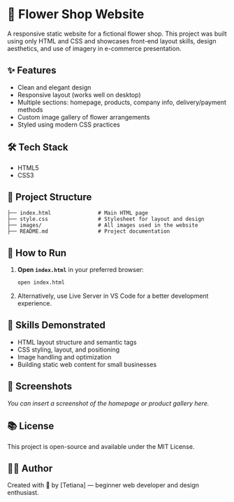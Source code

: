 # 🌸 Flower Shop Website

A responsive static website for a fictional flower shop. This project was built using only HTML and CSS and showcases front-end layout skills, design aesthetics, and use of imagery in e-commerce presentation.

## ✨ Features

- Clean and elegant design
- Responsive layout (works well on desktop)
- Multiple sections: homepage, products, company info, delivery/payment methods
- Custom image gallery of flower arrangements
- Styled using modern CSS practices

## 🛠️ Tech Stack

- HTML5
- CSS3

## 📁 Project Structure

```
├── index.html               # Main HTML page
├── style.css                # Stylesheet for layout and design
├── images/                  # All images used in the website
├── README.md                # Project documentation
```

## 🚀 How to Run

1. **Open `index.html`** in your preferred browser:
   ```bash
   open index.html
   ```

2. Alternatively, use Live Server in VS Code for a better development experience.

## 🎯 Skills Demonstrated

- HTML layout structure and semantic tags
- CSS styling, layout, and positioning
- Image handling and optimization
- Building static web content for small businesses

## 📸 Screenshots

_You can insert a screenshot of the homepage or product gallery here._

## 📚 License

This project is open-source and available under the MIT License.

## 👩‍💻 Author

Created with 💐 by [Tetiana] — beginner web developer and design enthusiast.
